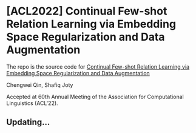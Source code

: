 # [ACL2022] Continual Few-shot Relation Learning via Embedding Space Regularization and Data Augmentation 

The repo is the source code for [Continual Few-shot Relation Learning via Embedding Space Regularization and Data Augmentation](https://openreview.net/forum?id=tN-UlSrCBgM)

Chengwei Qin, Shafiq Joty

Accepted at 60th Annual Meeting of the Association for Computational Linguistics (ACL'22).


## Updating...
